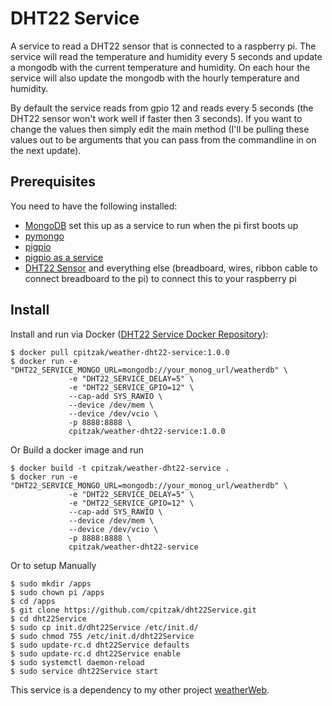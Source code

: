 # DHT22 Service

A service to read a DHT22 sensor that is connected to a raspberry pi. The service will read the temperature and humidity every 5 seconds and update a mongodb with the current temperature and humidity. On each hour the service will also update the mongodb with the hourly temperature and humidity.

By default the service reads from gpio 12 and reads every 5 seconds (the DHT22 sensor won't work well if faster then 3 seconds). If you want to change the values then simply edit the main method (I'll be pulling these values out to be arguments that you can pass from the commandline in on the next update).


## Prerequisites
You need to have the following installed:

- [MongoDB](http://www.mongodb.org) set this up as a service to run when the pi first boots up
- [pymongo](https://docs.mongodb.com/getting-started/python/client/)
- [pigpio](http://abyz.co.uk/rpi/pigpio/download.html)
- [pigpio as a service](https://www.raspberrypi.org/forums/viewtopic.php?f=32&t=103752)
- [DHT22 Sensor](https://www.adafruit.com/product/385) and everything else (breadboard, wires, ribbon cable to connect breadboard to the pi) to connect this to your raspberry pi

## Install

Install and run via Docker ([DHT22 Service Docker Repository](https://hub.docker.com/r/cpitzak/weather-dht22-service/)):
```
$ docker pull cpitzak/weather-dht22-service:1.0.0
$ docker run -e "DHT22_SERVICE_MONGO_URL=mongodb://your_monog_url/weatherdb" \
             -e "DHT22_SERVICE_DELAY=5" \
             -e "DHT22_SERVICE_GPIO=12" \
             --cap-add SYS_RAWIO \
             --device /dev/mem \
             --device /dev/vcio \
             -p 8888:8888 \
             cpitzak/weather-dht22-service:1.0.0
```

Or Build a docker image and run
```
$ docker build -t cpitzak/weather-dht22-service .
$ docker run -e "DHT22_SERVICE_MONGO_URL=mongodb://your_monog_url/weatherdb" \
             -e "DHT22_SERVICE_DELAY=5" \
             -e "DHT22_SERVICE_GPIO=12" \
             --cap-add SYS_RAWIO \
             --device /dev/mem \
             --device /dev/vcio \
             -p 8888:8888 \
             cpitzak/weather-dht22-service
```

Or to setup Manually
```
$ sudo mkdir /apps
$ sudo chown pi /apps
$ cd /apps
$ git clone https://github.com/cpitzak/dht22Service.git
$ cd dht22Service
$ sudo cp init.d/dht22Service /etc/init.d/
$ sudo chmod 755 /etc/init.d/dht22Service
$ sudo update-rc.d dht22Service defaults
$ sudo update-rc.d dht22Service enable
$ sudo systemctl daemon-reload
$ sudo service dht22Service start
```

This service is a dependency to my other project [weatherWeb](https://github.com/cpitzak/weatherWeb).


